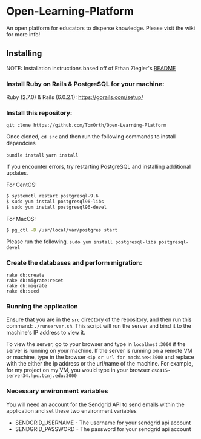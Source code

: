 # Open-Learning-Platform
An open platform for educators to disperse knowledge.  Please visit the wiki for more info!

## Installing
NOTE: Installation instructions based off of Ethan Ziegler's [README](https://github.com/TCNJSwEngg/SE-Rails-starter)

### Install Ruby on Rails & PostgreSQL for your machine:
Ruby (2.7.0) & Rails (6.0.2.1): 
https://gorails.com/setup/

### Install this repository: 

`git clone https://github.com/TomOrth/Open-Learning-Platform`

Once cloned, `cd src` and then run the following commands to install dependcies

`bundle install`
`yarn install`

If you encounter errors, try restarting PostgreSQL and installing additional updates.

For CentOS:
```sh
$ systemctl restart postgresql-9.6
$ sudo yum install postgresql96-libs
$ sudo yum install postgresql96-devel
```
For MacOS:
```sh
$ pg_ctl -D /usr/local/var/postgres start
   ```
Please run the following. `sudo yum install postgresql-libs postgresql-devel`

### Create the databases and perform migration:

    rake db:create
    rake db:migrate:reset
    rake db:migrate
    rake db:seed

### Running the application

Ensure that you are in the `src` directory of the repository, and then run this command: `./runserver.sh`. This script will run the server and bind it to the machine's IP address to view it.

To view the server, go to your browser and type in `localhost:3000` if the server is running on your machine.  If the server is running on a remote VM or machine, type in the browser `<ip or url for machine>:3000` and replace <ip or url for machine> with the either the ip address or the url/name of the machine. For example, for my project on my VM, you would type in your browser `csc415-server34.hpc.tcnj.edu:3000`

### Necessary environment variables
You will need an account for the Sendgrid API to send emails within the application and set these two environment variables

* SENDGRID_USERNAME - The username for your sendgrid api account
* SENDGRID_PASSWORD - The password for your sendgrid api account
